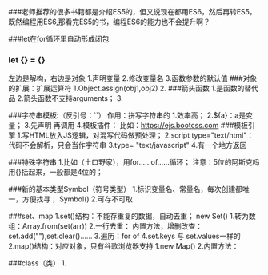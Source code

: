 ###老师推荐的很多书籍都是介绍ES5的，但又说现在都用ES6，然后再转ES5，既然编程用ES6,那看完ES5的书，编程ES6的能力也不会提升啊？

###let在for循环里自动形成闭包

### let {} = {}
  左边是解构，右边是对象
  1.声明变量
  2.修改变量名
  3.函数参数的默认值
###对象的扩展：扩展运算符
  1.Object.assign(obj1,obj2)
  2.
###箭头函数
  1.是函数的替代品
  2.箭头函数不支持arguments；
  3.

###字符串模板:（反引号：``）
  作用：拼写字符串的
  1.效率高；
  2.${a}：a是变量；
  3.先声明 再调用
  4.模板插件：
    比如：https://ejs.bootcss.com
###模板引擎
  1.写HTML放入JS逻辑，对混写代码做预处理；
  2.script type="text/html"：代码不会解析，只会当作字符串
  3.type= "text/javascript"
  4.有一个地方返回

###特殊字符串
  1.比如（土口野家），用for……of……循环；
    注意：5位的阿斯克吗用{}括起来，一般都是4位的；

###新的基本类型Symbol（符号类型）
  1.标识变量名、常量名，每次创建都唯一，方便找寻；
    Symbol()
  2.可存不可取

###set、map
  1.set()结构：不能存重复的数据，自动去重；
    new Set()
    1.转为数组：Array.from(set(arr))
    2.一行去重：
    内置方法，增删改查：set.add(""),set.clear()……
    3.遍历：for of
    4.set.keys 与 set.values一样的
  2.map()结构：对应对象，只有谷歌浏览器支持
    1.new Map()
    2.内置方法：

###class（类）
  1. 






